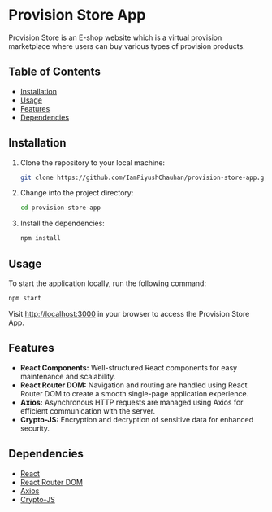# Provision Store App
Provision Store is an E-shop website which is a virtual provision marketplace where users can buy various types of provision products.
## Table of Contents
- [Installation](#installation)
- [Usage](#usage)
- [Features](#features)
- [Dependencies](#dependencies)

## Installation

1. Clone the repository to your local machine:
    ```bash
    git clone https://github.com/IamPiyushChauhan/provision-store-app.git
    ```

2. Change into the project directory:
    ```bash
    cd provision-store-app
    ```

3. Install the dependencies:
    ```bash
    npm install
    ```

## Usage

To start the application locally, run the following command:

```bash
npm start
```

Visit [http://localhost:3000](http://localhost:3000) in your browser to access the Provision Store App.

## Features

- **React Components:** Well-structured React components for easy maintenance and scalability.
- **React Router DOM:** Navigation and routing are handled using React Router DOM to create a smooth single-page application experience.
- **Axios:** Asynchronous HTTP requests are managed using Axios for efficient communication with the server.
- **Crypto-JS:** Encryption and decryption of sensitive data for enhanced security.

## Dependencies

- [React](https://reactjs.org/)
- [React Router DOM](https://reactrouter.com/)
- [Axios](https://axios-http.com/)
- [Crypto-JS](https://cryptojs.gitbook.io/cryptojs/)
